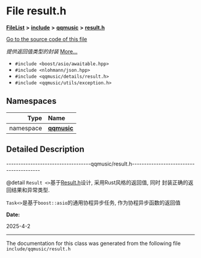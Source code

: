 

# File result.h



[**FileList**](files.md) **>** [**include**](dir_d44c64559bbebec7f509842c48db8b23.md) **>** [**qqmusic**](dir_d63c0418b33b823a308efea67b8f3df2.md) **>** [**result.h**](result_8h.md)

[Go to the source code of this file](result_8h_source.md)

_提供返回值类型的封装_ [More...](#detailed-description)

* `#include <boost/asio/awaitable.hpp>`
* `#include <nlohmann/json.hpp>`
* `#include <qqmusic/details/result.h>`
* `#include <qqmusic/utils/exception.h>`













## Namespaces

| Type | Name |
| ---: | :--- |
| namespace | [**qqmusic**](namespaceqqmusic.md) <br> |




















































## Detailed Description


-----------------------------------qqmusic/result.h----------------------------------------


@detail `Result <>`基于[Result.h](https://github.com/oktal/result)设计, 采用Rust风格的返回值, 同时 封装正确的返回结果和异常类型.


`Task<>`是基于`boost::asio`的通用协程异步任务, 作为协程异步函数的返回值




**Date:**

2025-4-2



 


    

------------------------------
The documentation for this class was generated from the following file `include/qqmusic/result.h`

